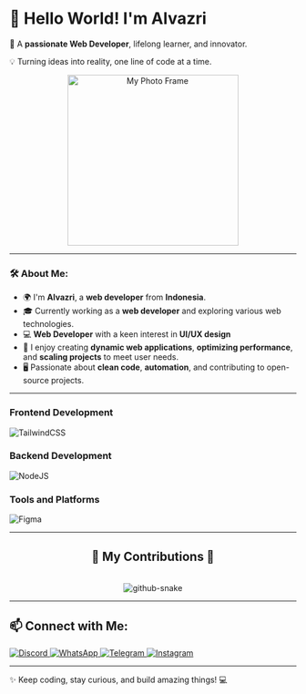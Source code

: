 
  <h1>🌟 Hello World! I'm Alvazri </h1>
  <p> 🔧 A <strong>passionate Web Developer</strong>, lifelong learner, and innovator. </p>
  <p>  💡 Turning ideas into reality, one line of code at a time.</p>
  
</div>

<div align="center">
  <img src="assets/profile-frame.gif" alt="My Photo Frame" width="300" />
</div>

---

### 🛠 **About Me:**
- 🌍 I'm **Alvazri**, a **web developer** from **Indonesia**.
- 🎓 Currently working as a **web developer** and exploring various web technologies.
- 💻 **Web Developer** with a keen interest in **UI/UX design**
- 🚀 I enjoy creating **dynamic web applications**, **optimizing performance**, and **scaling projects** to meet user needs.
- 🖥️ Passionate about **clean code**, **automation**, and contributing to open-source projects.

---



### **Frontend Development**
![TailwindCSS](https://img.shields.io/badge/TailwindCSS-%2338B2AC.svg?style=for-the-badge&logo=tailwind-css&logoColor=white)

### **Backend Development**
![NodeJS](https://img.shields.io/badge/Node.js-6DA55F?style=for-the-badge&logo=node.js&logoColor=white) 

### **Tools and Platforms**
![Figma](https://img.shields.io/badge/Figma-%23F24E1E.svg?style=for-the-badge&logo=figma&logoColor=white)

---

<div align="center">
  <h2>🐍 My Contributions 🐍</h2>
  <br>
<picture>
  <source media="(prefers-color-scheme: dark)" srcset="https://raw.githubusercontent.com/tobiasmeyhoefer/tobiasmeyhoefer/output/github-snake-dark.svg" />
  <source media="(prefers-color-scheme: light)" srcset="https://raw.githubusercontent.com/tobiasmeyhoefer/tobiasmeyhoefer/output/github-snake.svg" />
  <img alt="github-snake" src="https://raw.githubusercontent.com/tobiasmeyhoefer/tobiasmeyhoefer/output/github-snake.svg" />
</picture>
</div>

---

<h2 align="left">📫 Connect with Me:</h2>
<div align="left">
  
  <a href="https://discord.com/channels/alvazriusername">
    <img src="https://img.shields.io/badge/Discord-%2371B7E6.svg?style=for-the-badge&logo=discord&logoColor=white" alt="Discord">
  </a>
  <a href="https://wa.me/alvazriusername">
    <img src="https://img.shields.io/badge/WhatsApp-%2304B32C.svg?style=for-the-badge&logo=whatsapp&logoColor=white" alt="WhatsApp">
  </a>
  <a href="https://t.me/alvazriusername">
    <img src="https://img.shields.io/badge/Telegram-%230078CC.svg?style=for-the-badge&logo=telegram&logoColor=white" alt="Telegram">
  </a>
  <a href="https://www.instagram.com/alvazriusername">
    <img src="https://img.shields.io/badge/Instagram-%23E4405F.svg?style=for-the-badge&logo=instagram&logoColor=white" alt="Instagram">
  </a>
</div>

---

✨ Keep coding, stay curious, and build amazing things! 💻


<!--
**AlvazriZulianSaputra/AlvazriZulianSaputra** is a ✨ _special_ ✨ repository because its `README.md` (this file) appears on your GitHub profile.

Here are some ideas to get you started:

- 🔭 I’m currently working on ...
- 🌱 I’m currently learning ...
- 👯 I’m looking to collaborate on ...
- 🤔 I’m looking for help with ...
- 💬 Ask me about ...
- 📫 How to reach me: ...
- 😄 Pronouns: ...
- ⚡ Fun fact: ...
-->
